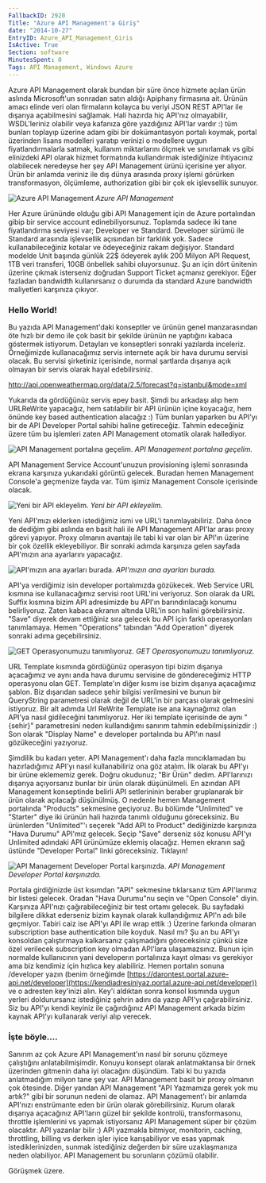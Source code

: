 ```yaml
---
FallbackID: 2920
Title: "Azure API Management'a Giriş"
date: "2014-10-27"
EntryID: Azure_API_Management_Giris
IsActive: True
Section: software
MinutesSpent: 0
Tags: API Management, Windows Azure
---
```

Azure API Management olarak bundan bir süre önce hizmete açılan ürün
aslında Microsoft'un sonradan satın aldığı Apiphany firmasına ait.
Ürünün amacı elinde veri olan firmaların kolayca bu veriyi JSON REST
API'lar ile dışarıya açabilmesini sağlamak. Hali hazırda hiç API'nız
olmayabilir, WSDL'leriniz olabilir veya kafanıza göre yazdığınız API'lar
vardır :) tüm bunları toplayıp üzerine adam gibi bir dokümantasyon
portalı koymak, portal üzerinden lisans modelleri yaratıp verinizi o
modellere uygun fiyatlandırmalarla satmak, kullanım miktarlarını ölçmek
ve sınırlamak vs gibi elinizdeki API olarak hizmet formatında
kullandırmak istediğinize ihtiyacınız olabilecek neredeyse her şey API
Management ürünü içerisine yer alıyor. Ürün bir anlamda veriniz ile dış
dünya arasında proxy işlemi görürken transformasyon, ölçümleme,
authorization gibi bir çok ek işlevsellik sunuyor.

![Azure API
Management](media/Azure_API_Management_Giris/apimanagement_1.png)
*Azure API Management*

Her Azure ürününde olduğu gibi API Management için de Azure portalından
gibip bir service account edinebiliyorsunuz. Toplamda sadece iki tane
fiyatlandırma seviyesi var; Developer ve Standard. Developer sürümü ile
Standard arasında işlevsellik açısından bir farklılık yok. Sadece
kullanabileceğiniz kotalar ve ödeyeceğiniz rakam değişiyor. Standard
modelde Unit başında günlük 22\$ ödeyerek aylık 200 Milyon API Request,
1TB veri transferi, 10GB önbellek sahibi oluyorsunuz. Şu an için dört
ünitenin üzerine çıkmak isterseniz doğrudan Support Ticket açmanız
gerekiyor. Eğer fazladan bandwidth kullanırsanız o durumda da standard
Azure bandwidth maliyetleri karşınıza çıkıyor.

### Hello World!

Bu yazıda API Management'daki konseptler ve ürünün genel manzarasından
öte hızlı bir demo ile çok basit bir şekilde ürünün ne yaptığını kabaca
göstermek istiyorum. Detayları ve konseptleri sonraki yazılarda
inceleriz. Örneğimizde kullanacağımız servis internete açık bir hava
durumu servisi olacak. Bu servisi şirketiniz içerisinde, normal
şartlarda dışarıya açık olmayan bir servis olarak hayal edebilirsiniz.

<http://api.openweathermap.org/data/2.5/forecast?q=istanbul&mode=xml>

Yukarıda da gördüğünüz servis epey basit. Şimdi bu arkadaşı alıp hem
URLReWrite yapacağız, hem satılabilir bir API ürünün içine koyacağız,
hem önünde key based authentication alacağız :) Tüm bunları yaparken bu
API'yı bir de API Developer Portal sahibi haline getireceğiz. Tahmin
edeceğiniz üzere tüm bu işlemleri zaten API Management otomatik olarak
hallediyor.

![API Management portalına
geçelim.](media/Azure_API_Management_Giris/apimanagement_2.png)
*API Management portalına geçelim.*

API Management Service Account'unuzun provisioning işlemi sonrasında
ekrana karşınıza yukarıdaki görüntü gelecek. Buradan hemen Management
Console'a geçmenize fayda var. Tüm işimiz Management Console içerisinde
olacak.

![Yeni bir API
ekleyelim.](media/Azure_API_Management_Giris/apimanagement_3.png)
*Yeni bir API ekleyelim.*

Yeni API'mızı eklerken istediğimiz ismi ve URL'i tanımlayabiliriz. Daha
önce de dediğim gibi aslında en basit hali ile API Management API'lar
arası proxy görevi yapıyor. Proxy olmanın avantajı ile tabi ki var olan
bir API'ın üzerine bir çok özellik ekleyebiliyor. Bir sonraki adımda
karşınıza gelen sayfada API'mızın ana ayarlarını yapacağız.

![API'mızın ana ayarları
burada.](media/Azure_API_Management_Giris/apimanagement_4.png)
*API'mızın ana ayarları burada.*

API'ya verdiğimiz isin developer portalımızda gözükecek. Web Service URL
kısmına ise kullanacağımız servisi root URL'ini veriyoruz. Son olarak da
URL Suffix kısmına bizim API adresimizde bu API'ın barındırılacağı
konumu belirliyoruz. Zaten kabaca ekranın altında URL'in son halini
görebilirsiniz. "Save" diyerek devam ettiğiniz sıra gelecek bu API için
farklı operasyonları tanımlamaya. Hemen "Operations" tabından "Add
Operation" diyerek sonraki adıma geçebilirsiniz.

![GET Operasyonumuzu
tanımlıyoruz.](media/Azure_API_Management_Giris/apimanagement_5.png)
*GET Operasyonumuzu tanımlıyoruz.*

URL Template kısmında gördüğünüz operasyon tipi bizim dışarıya
açacağımız ve aynı anda hava durumu servisine de göndereceğimiz HTTP
operasyonu olan GET. Template'ın diğer kısmı ise bizim dışarıya
açacağımız şablon. Biz dışarıdan sadece şehir bilgisi verilmesini ve
bunun bir QueryString parametresi olarak değil de URL'in bir parçası
olarak gelmesini istiyoruz. Bir alt adımda Url ReWrite Template ise ana
kaynağımız olan API'ya nasıl gidileceğini tanımlıyoruz. Her iki template
içerisinde de aynı "{sehir}" parametresini neden kullandığımı sanırım
tahmin edebilmişsinizdir :) Son olarak "Display Name" e developer
portalında bu API'ın nasıl gözükeceğini yazıyoruz.

Şimdilik bu kadarı yeter. API Management'ı daha fazla mıncıklamadan bu
hazırladığımız API'yı nasıl kullanabiliriz ona göz atalım. İlk olarak bu
API'yı bir ürüne eklememiz gerek. Doğru okudunuz; "Bir Ürün" dedim.
API'larınızı dışarıya açıyorsanız bunlar bir ürün olarak düşünülmeli. En
azından API Management konseptinde belirli API setlerininin beraber
gruplanarak bir ürün olarak açılacağı düşünülmüş. O nedenle hemen
Management portalında "Products" sekmesine geçiyoruz. Bu bölümde
"Unlimited" ve "Starter" diye iki ürünün hali hazırda tanımlı olduğunu
göreceksiniz. Bu ürünlerden "Unlimited"'ı seçerek "Add API to Product"
dediğinizde karşınıza "Hava Durumu" API'mız gelecek. Seçip "Save"
derseniz söz konusu API'yı Unlimited adındaki API ürünümüze eklemiş
olacağız. Hemen ekranın sağ üstünde "Developer Portal" linki
göreceksiniz. Tıklayın!

![API Management Developer Portal
karşınızda.](media/Azure_API_Management_Giris/apimanagement_6.png)
*API Management Developer Portal karşınızda.*

Portala girdiğinizde üst kısımdan "API" sekmesine tıklarsanız tüm
API'larımız bir listesi gelecek. Oradan "Hava Durumu"nu seçin ve "Open
Console" diyin. Karşınıza API'nızı çağırabileceğiniz bir test ortamı
gelecek. Bu sayfadaki bilgilere dikkat ederseniz bizim kaynak olarak
kullandığımız API'n adı bile geçmiyor. Tabiri caiz ise API'yı API ile
wrap ettik :) Üzerine farkında olmaran subscription base authentication
bile koyduk. Nasıl mı? Şu an bu API'yı konsoldan çalıştırmaya
kalkarsanız çalışmadığını göreceksiniz çünkü size özel verilecek
subscription key olmadan API'lara ulaşamazsınız. Bunun için normalde
kullanıcının yani developerın portalınıza kayıt olması vs gerekiyor ama
biz kendimiz için hızlıca key alabiliriz. Hemen portalın sonuna
/developer yazın (benim örneğimde
[https://darontest.portal.azure-api.net/developer](https://kendiadresiniyaz.portal.azure-api.net/developer))
ve o adresten key'inizi alın. Key'i aldıktan sonra konsol kısmında uygun
yerleri doldurursanız istediğiniz şehrin adını da yazıp API'yı
çağırabilirsiniz. Siz bu API'yı kendi keyiniz ile çağırdığınız API
Management arkada bizim kaynak API'yı kullanarak veriyi alıp verecek.

### İşte böyle....

Sanırım az çok Azure API Management'ın nasıl bir sorunu çözmeye
çalıştığını anlatabilmişimdir. Konuyu konsept olarak anlatmaktansa bir
örnek üzerinden gitmenin daha iyi olacağını düşündüm. Tabi ki bu yazıda
anlatmadığım milyon tane şey var. API Management basit bir proxy olmanın
çok ötesinde. Diğer yandan API Management "API Yazmamıza gerek yok mu
artık?" gibi bir sorunun nedeni de olamaz. API Management'ı bir anlamda
API'nızı enstrümante eden bir ürün olarak görebilirsiniz. Kurum olarak
dışarıya açacağınız API'ların güzel bir şekilde kontrolü,
transformasonu, throttle işlemlerini vs yapmak istiyorsanız API
Management süper bir çözüm olacaktır. API yazanlar bilir :) API yazmakla
bitmiyor, monitorin, caching, throttling, billing vs derken işler iyice
karışabiliyor ve esas yapmak istediklerinizden, sunmak istediğiniz
değerden bir süre uzaklaşmanıza neden olabiliyor. API Management bu
sorunların çözümü olabilir.

Görüşmek üzere.


